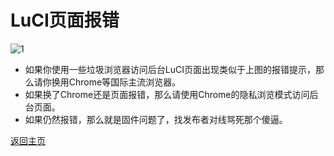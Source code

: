 # LuCI页面报错

![1](https://user-images.githubusercontent.com/73426989/153742900-a085dd96-9c39-495c-b08b-e50c7da7fc6f.png)         

* 如果你使用一些垃圾浏览器访问后台LuCI页面出现类似于上图的报错提示，那么请你换用Chrome等国际主流浏览器。           
* 如果换了Chrome还是页面报错，那么请使用Chrome的隐私浏览模式访问后台页面。            
* 如果仍然报错，那么就是固件问题了，找发布者对线骂死那个傻逼。      

[返回主页](https://boduoyejieyi666.github.io/whonolikeboduoyejieyi/)             

